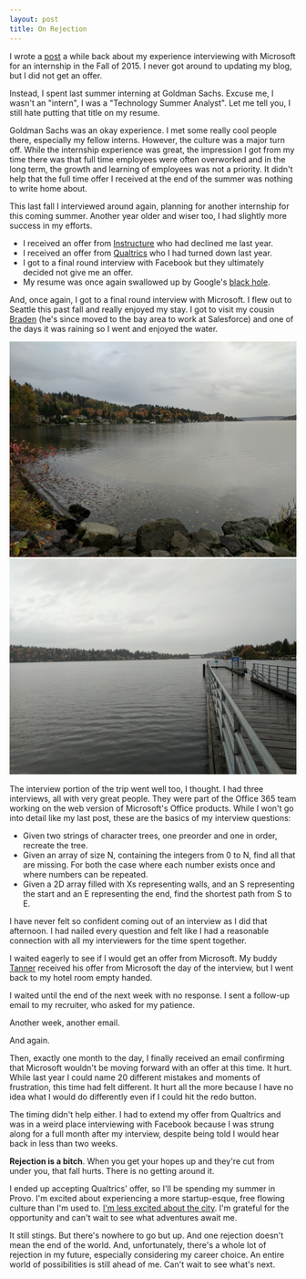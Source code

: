 ```yaml
---
layout: post
title: On Rejection
---
```


I wrote a [post](/blog/2015/09/16/Microsoft-Interview/) a while back about my experience interviewing with Microsoft for an internship in the Fall of 2015. I never got around to updating my blog, but I did not get an offer.

Instead, I spent last summer interning at Goldman Sachs. Excuse me, I wasn't an "intern", I was a "Technology Summer Analyst". Let me tell you, I still hate putting that title on my resume.

Goldman Sachs was an okay experience. I met some really cool people there, especially my fellow interns. However, the culture was a major turn off. While the internship experience was great, the impression I got from my time there was that full time employees were often overworked and in the long term, the growth and learning of employees was not a priority. It didn't help that the full time offer I received at the end of the summer was nothing to write home about.

This last fall I interviewed around again, planning for another internship for this coming summer. Another year older and wiser too, I had slightly more success in my efforts.

- I received an offer from [Instructure](https://www.instructure.com/) who had declined me last year.
- I received an offer from [Qualtrics](https://www.qualtrics.com/) who I had turned down last year.
- I got to a final round interview with Facebook but they ultimately decided not give me an offer.
- My resume was once again swallowed up by Google's [black hole](https://www.nytimes.com/2017/03/25/opinion/sunday/thanks-for-submitting-your-resume-to-this-black-hole.html).

And, once again, I got to a final round interview with Microsoft. I flew out to Seattle this past fall and really enjoyed my stay. I got to visit my cousin [Braden](https://www.linkedin.com/in/braden-hollembaek-22881889/) (he's since moved to the bay area to work at Salesforce) and one of the days it was raining so I went and enjoyed the water.

![Water Pic 1](/images/seattle-lake-1.jpg)
![Water Pic 2](/images/seattle-lake-2.jpg)

The interview portion of the trip went well too, I thought. I had three interviews, all with very great people. They were part of the Office 365 team working on the web version of Microsoft's Office products. While I won't go into detail like my last post, these are the basics of my interview questions:
- Given two strings of character trees, one preorder and one in order, recreate the tree.
- Given an array of size N, containing the integers from 0 to N, find all that are missing. For both the case where each number exists once and where numbers can be repeated.
- Given a 2D array filled with Xs representing walls, and an S representing the start and an E representing the end, find the shortest path from S to E.

I have never felt so confident coming out of an interview as I did that afternoon. I had nailed every question and felt like I had a reasonable connection with all my interviewers for the time spent together.

I waited eagerly to see if I would get an offer from Microsoft. My buddy [Tanner](http://tannerbarlow.com/) received his offer from Microsoft the day of the interview, but I went back to my hotel room empty handed.

I waited until the end of the next week with no response. I sent a follow-up email to my recruiter, who asked for my patience.

Another week, another email.

And again.

Then, exactly one month to the day, I finally received an email confirming that Microsoft wouldn't be moving forward with an offer at this time. It hurt. While last year I could name 20 different mistakes and moments of frustration, this time had felt different. It hurt all the more because I have no idea what I would do differently even if I could hit the redo button. 

The timing didn't help either. I had to extend my offer from Qualtrics and was in a weird place interviewing with Facebook because I was strung along for a full month after my interview, despite being told I would hear back in less than two weeks.

**Rejection is a bitch**. When you get your hopes up and they're cut from under you, that fall hurts. There is no getting around it.

I ended up accepting Qualtrics' offer, so I'll be spending my summer in Provo. I'm excited about experiencing a more startup-esque, free flowing culture than I'm used to. [I'm less excited about the city](https://en.wikipedia.org/wiki/Holy_War_(Utah_vs._BYU)). I'm grateful for the opportunity and can't wait to see what adventures await me.

It still stings. But there's nowhere to go but up. And one rejection doesn't mean the end of the world. And, unfortunately, there's a whole lot of rejection in my future, especially considering my career choice. An entire world of possibilities is still ahead of me. Can't wait to see what's next.